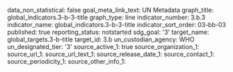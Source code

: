 data_non_statistical: false
goal_meta_link_text: UN Metadata
graph_title: global_indicators.3-b-3-title
graph_type: line
indicator_number: 3.b.3
indicator_name: global_indicators.3-b-3-title
indicator_sort_order: 03-bb-03
published: true
reporting_status: notstarted
sdg_goal: '3'
target_name: global_targets.3-b-title
target_id: 3.b
un_custodian_agency: WHO
un_designated_tier: '3'
source_active_1: true
source_organization_1: 
source_url_1: 
source_url_text_1: 
source_release_date_1: 
source_contact_1: 
source_periodicity_1: 
source_other_info_1: 
